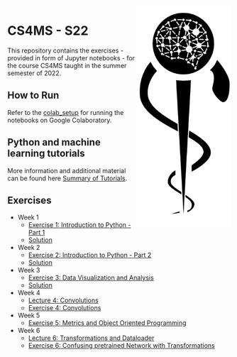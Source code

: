 <img src="images/logo_CS_MS_final.png" height="500" align="right"> 

# CS4MS - S22

This repository contains the exercises - provided in form of Jupyter notebooks - for the course CS4MS taught in the summer semester of 2022.

## How to Run

Refer to the [colab_setup](documents/colab_setup.md) for running the notebooks on Google Colaboratory.

## Python and machine learning tutorials

More information and additional material can be found here [Summary of Tutorials](documents/ListOfTutorials.md).

## Exercises
- Week 1
  - [Exercise 1: Introduction to Python - Part 1](https://colab.research.google.com/github/CS4MS/CS4MS_S22/blob/main/exercises/Exercise_1.ipynb)
  - [Solution](https://colab.research.google.com/github/CS4MS/CS4MS_S22/blob/main/solutions/Exercise_1_Solution.ipynb)
- Week 2
  - [Exercise 2: Introduction to Python - Part 2](https://colab.research.google.com/github/CS4MS/CS4MS_S22/blob/main/exercises/Exercise_2.ipynb)
  - [Solution](https://colab.research.google.com/github/CS4MS/CS4MS_S22/blob/main/solutions/Exercise_2_Solution.ipynb)
- Week 3
  - [Exercise 3: Data Visualization and Analysis](https://colab.research.google.com/github/CS4MS/CS4MS_S22/blob/main/exercises/Exercise_3.ipynb)
  - [Solution](https://colab.research.google.com/github/CS4MS/CS4MS_S22/blob/main/solutions/Exercise_3_Solution.ipynb)
- Week 4
  - [Lecture 4: Convolutions](https://colab.research.google.com/github/CS4MS/CS4MS_S22/blob/main/lectures/Lecture_4.ipynb)
  - [Exercise 4: Convolutions](https://colab.research.google.com/github/CS4MS/CS4MS_S22/blob/main/exercises/Exercise_4.ipynb)
  <!-- - [Solution](https://colab.research.google.com/github/CS4MS/CS4MS_S22/blob/main/solutions/Exercise_4_Solution.ipynb) -->
- Week 5
  - [Exercise 5: Metrics and Object Oriented Programming](https://colab.research.google.com/github/CS4MS/CS4MS_S22/blob/main/exercises/Exercise_5.ipynb)
  <!-- - [Solution](https://colab.research.google.com/github/CS4MS/CS4MS_S22/blob/main/solutions/Exercise_5_Solution.ipynb) -->
- Week 6
  - [Lecture 6: Transformations and Dataloader](https://colab.research.google.com/github/CS4MS/CS4MS_S22/blob/main/lectures/Lecture_6.ipynb)
  - [Exercise 6: Confusing pretrained Network with Transformations](https://colab.research.google.com/github/CS4MS/CS4MS_S22/blob/main/exercises/Exercise_6.ipynb) 
  <!-- - [Solution 6](https://colab.research.google.com/github/CS4MS/CS4MS_S22/blob/main/solutions/Exercise_6_Solution.ipynb) -->
